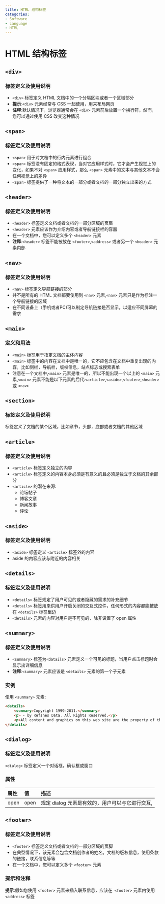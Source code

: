 ```yaml
---
title: HTML 结构标签
categories:
- Software
- Language
- HTML
---
```

# HTML 结构标签

## `<div>`

### 标签定义及使用说明

- `<div>` 标签定义 HTML 文档中的一个分隔区块或者一个区域部分
- **提示**:`<div>` 元素经常与 CSS 一起使用，用来布局网页
- **注释**:默认情况下，浏览器通常会在 `<div>` 元素前后放置一个换行符，然而，您可以通过使用 CSS 改变这种情况

## `<span>`

### 标签定义及使用说明

- `<span>` 用于对文档中的行内元素进行组合
- `<span>` 标签没有固定的格式表现，当对它应用样式时，它才会产生视觉上的变化，如果不对 `<span>` 应用样式，那么 `<span>` 元素中的文本与其他文本不会任何视觉上的差异
- `<span>` 标签提供了一种将文本的一部分或者文档的一部分独立出来的方式

## `<header>`

### 标签定义及使用说明

- `<header>` 标签定义文档或者文档的一部分区域的页眉
- `<header>` 元素应该作为介绍内容或者导航链接栏的容器
- 在一个文档中，您可以定义多个 `<header>` 元素
- **注释**:`<header>` 标签不能被放在 `<footer>`,`<address>` 或者另一个 `<header>` 元素内部

## `<nav>`

### 标签定义及使用说明

- `<nav>` 标签定义导航链接的部分
- 并不是所有的 HTML 文档都要使用到 `<nav>` 元素,`<nav>` 元素只是作为标注一个导航链接的区域
- 在不同设备上（手机或者PC)可以制定导航链接是否显示，以适应不同屏幕的需求

## `<main>`

### 定义和用法

- `<main>` 标签用于指定文档的主体内容
- `<main>` 标签中的内容在文档中是唯一的，它不应包含在文档中重复出现的内容，比如侧栏，导航栏，版权信息，站点标志或搜索表单
- 注意在一个文档中,`<main>` 元素是唯一的，所以不能出现一个以上的 `<main>` 元素,`<main>` 元素不能是以下元素的后代:`<article>`,`<aside>`,`<footer>`,`<header>` 或 `<nav>`

## `<section>`

### 标签定义及使用说明

<section> 标签定义了文档的某个区域，比如章节，头部，底部或者文档的其他区域

## `<article>`

### 标签定义及使用说明

- `<article>` 标签定义独立的内容
- `<article>` 标签定义的内容本身必须是有意义的且必须是独立于文档的其余部分
- `<article>` 的潜在来源:
    - 论坛帖子
    - 博客文章
    - 新闻故事
    - 评论

## `<aside>`

### 标签定义及使用说明

- `<aside>` 标签定义 `<article>` 标签外的内容
- aside 的内容应该与附近的内容相关

## `<details>`

### 标签定义及使用说明

- `<details>` 标签规定了用户可见的或者隐藏的需求的补充细节
- `<details>` 标签用来供用户开启关闭的交互式控件，任何形式的内容都能被放在 `<details>` 标签里边
- `<details>` 元素的内容对用户是不可见的，除非设置了 open 属性

## `<summary>`

### 标签定义及使用说明

- `<summary>` 标签为`<datails>` 元素定义一个可见的标题，当用户点击标题时会显示出详细信息
- **注释**:`<summary>` 元素应该是 `<details>` 元素的第一个子元素

### 实例

使用 `<summary>` 元素:

```html
<details>
    <summary>Copyright 1999-2011.</summary>
    <p> - by Refsnes Data. All Rights Reserved.</p>
    <p>All content and graphics on this web site are the property of the company Refsnes Data.</p>
</details>
```



## `<dialog>`

### 标签定义及使用说明

`<dialog>` 标签定义一个对话框，确认框或窗口

### 属性

| 属性 | 值   | 描述                                           |
| :--- | :--- | :--------------------------------------------- |
| open | open | 规定 dialog 元素是有效的，用户可以与它进行交互, |

## `<footer>`

### 标签定义及使用说明

- `<footer>` 标签定义文档或者文档的一部分区域的页脚
- 在典型情况下，该元素会包含文档创作者的姓名，文档的版权信息，使用条款的链接，联系信息等等
- 在一个文档中，您可以定义多个 `<footer>` 元素

### 提示和注释

**提示**:假如您使用 `<footer>` 元素来插入联系信息，应该在` <footer>` 元素内使用`<address>` 标签